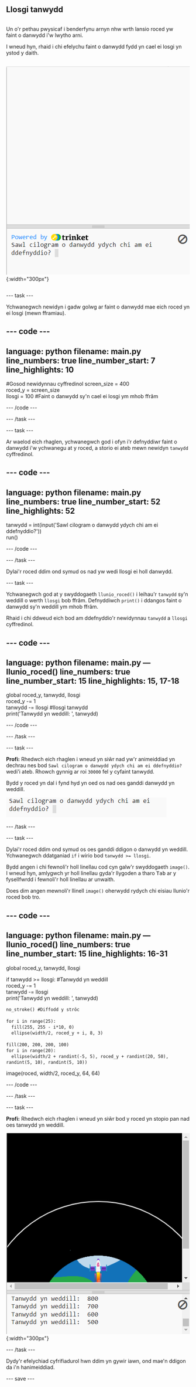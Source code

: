 ## Llosgi tanwydd

<div style="display: flex; flex-wrap: wrap">
<div style="flex-basis: 200px; flex-grow: 1; margin-right: 15px;">

Un o'r pethau pwysicaf i benderfynu arnyn nhw wrth lansio roced yw faint o danwydd i'w lwytho arni. 

I wneud hyn, rhaid i chi efelychu faint o danwydd fydd yn cael ei losgi yn ystod y daith.
</div>

![Y rhaglen gyda chwestiwn yn yr ardal allbwn yn gofyn faint o danwydd sydd ei angen.](images/burn_question_full.png){:width="300px"}

</div>

--- task ---

Ychwanegwch newidyn i gadw golwg ar faint o danwydd mae eich roced yn ei losgi (mewn fframiau).

--- code ---
---
language: python 
filename: main.py 
line_numbers: true 
line_number_start: 7
line_highlights: 10
---

#Gosod newidynnau cyffredinol
screen_size = 400   
roced_y = screen_size  
llosgi = 100 #Faint o danwydd sy'n cael ei losgi ym mhob ffrâm

--- /code ---

--- /task ---


--- task ---

Ar waelod eich rhaglen, ychwanegwch god i ofyn i'r defnyddiwr faint o danwydd i'w ychwanegu at y roced, a storio ei ateb mewn newidyn `tanwydd` cyffredinol.

--- code ---
---
language: python 
filename: main.py 
line_numbers: true 
line_number_start: 52
line_highlights: 52
---

tanwydd = int(input('Sawl cilogram o danwydd ydych chi am ei ddefnyddio?'))   
run()

--- /code ---

--- /task ---

Dylai'r roced ddim ond symud os nad yw wedi llosgi ei holl danwydd.

--- task ---

Ychwanegwch god at y swyddogaeth `llunio_roced()` i leihau'r `tanwydd` sy'n weddill o werth `llosgi` bob ffrâm. Defnyddiwch `print()` i ddangos faint o danwydd sy'n weddill ym mhob ffrâm.

Rhaid i chi ddweud eich bod am ddefnyddio'r newidynnau `tanwydd` a `llosgi` cyffredinol.

--- code ---
---
language: python 
filename: main.py — llunio_roced() 
line_numbers: true 
line_number_start: 15
line_highlights: 15, 17-18
---

  global roced_y, tanwydd, llosgi   
  roced_y -= 1   
  tanwydd -= llosgi #llosgi tanwydd   
  print('Tanwydd yn weddill: ', tanwydd)

--- /code ---

--- /task ---

--- task ---

**Profi:** Rhedwch eich rhaglen i wneud yn siŵr nad yw'r animeiddiad yn dechrau nes bod `Sawl cilogram o danwydd ydych chi am ei ddefnyddio?` wedi'i ateb. Rhowch gynnig ar roi `30000` fel y cyfaint tanwydd.

Bydd y roced yn dal i fynd hyd yn oed os nad oes ganddi danwydd yn weddill.

![Y rhaglen gyda chwestiwn yn yr ardal allbwn yn gofyn faint o danwydd sydd ei angen.](images/burn_question.png)

--- /task ---

--- task ---

Dylai'r roced ddim ond symud os oes ganddi ddigon o danwydd yn weddill. Ychwanegwch ddatganiad `if` i wirio bod `tanwydd >= llosgi`.

Bydd angen i chi fewnoli'r holl linellau cod cyn galw'r swyddogaeth `image()`. I wneud hyn, amlygwch yr holl linellau gyda'r llygoden a tharo <kbd>Tab</kbd> ar y fysellfwrdd i fewnoli'r holl linellau ar unwaith.

Does dim angen mewnoli'r llinell `image()` oherwydd rydych chi eisiau llunio'r roced bob tro.

--- code ---
---
language: python 
filename: main.py — llunio_roced() 
line_numbers: true 
line_number_start: 15
line_highlights: 16-31
---

  global roced_y, tanwydd, llosgi

  if tanwydd >= llosgi: #Tanwydd yn weddill   
    roced_y -= 1   
    tanwydd -= llosgi   
    print('Tanwydd yn weddill: ', tanwydd)   

    no_stroke() #Diffodd y strôc   
    
    for i in range(25):   
      fill(255, 255 - i*10, 0)   
      ellipse(width/2, roced_y + i, 8, 3)    
    
    fill(200, 200, 200, 100)   
    for i in range(20):   
      ellipse(width/2 + randint(-5, 5), roced_y + randint(20, 50), randint(5, 10), randint(5, 10))

  image(roced, width/2, roced_y, 64, 64)

--- /code ---

--- /task ---

--- task ---

**Profi:** Rhedwch eich rhaglen i wneud yn siŵr bod y roced yn stopio pan nad oes tanwydd yn weddill.

![Delwedd o roced yng nghanol y sgrin gyda'r datganiad 'Tanwydd yn weddill: 0'.](images/burn_empty.png){:width="300px"}

--- /task ---

Dydy'r efelychiad cyfrifiadurol hwn ddim yn gywir iawn, ond mae'n ddigon da i'n hanimeiddiad.

--- save ---

